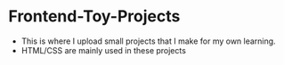 # Frontend-Toy-Projects

- This is where I upload small projects that I make for my own learning. 
- HTML/CSS are mainly used in these projects
